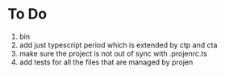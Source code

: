 # To Do

1. bin
2. add just typescript period which is extended by ctp and cta
3. make sure the project is not out of sync with .projenrc.ts
4. add tests for all the files that are managed by projen
